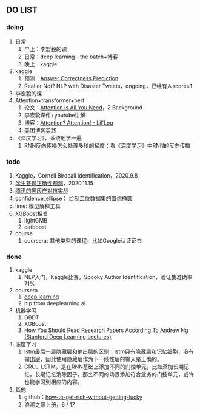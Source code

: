 ## DO LIST

### doing
1. 日常
   1. 早上：李宏毅的课
   2. 日常：deep learning - the batch+博客
   3. 晚上：kaggle
2. kaggle
   1. 预测：[Answer Correctness Prediction](https://www.kaggle.com/c/riiid-test-answer-prediction/overview)
   2. Real or Not? NLP with Disaster Tweets，ongoing，已经有人score=1
3. 李宏毅的课
4. Attention+transformer+bert
   1. 论文：[Attention Is All You Need](https://papers.nips.cc/paper/7181-attention-is-all-you-need.pdf)，2 Background
   2. 李宏毅课件+youtube讲解
   3. 博客：[Attention? Attention! - Lil'Log](https://lilianweng.github.io/lil-log/2018/06/24/attention-attention.html)
   4. [美团博客实践](https://tech.meituan.com/2020/04/16/transformer-in-meituan.html)
5. 《深度学习》，系统地学一遍
   1. RNN反向传播怎么处理多轮的梯度：看《深度学习》中RNN的反向传播
### todo
1. Kaggle，Cornell Birdcall Identification，2020.9.8
2. [学生答题正确性预测](https://www.biendata.xyz/competition/chaindream_mooccube_task2/)，2020.11.15
3. [腾讯的黑灰产对抗实战](https://mp.weixin.qq.com/s/JO4xbmGenjZnt_1tJBO4jA)
4. confidence_ellipse： 绘制二位数据集的置信椭圆
5. lime: 模型解释工具
6. XGBoost相关
   1. lightGMB
   2. catboost
7. course
   1. coursera: 其他类型的课程，比如Google认证证书

### done
1. kaggle
   1. NLP入门，Kaggle比赛，Spooky Author Identification，验证集准确率71%
2. coursera
   1. [deep learning](https://www.coursera.org/learn/neural-networks-deep-learning/home/welcome)
   2. nlp from deeplearning.ai
3. 机器学习
   1. GBDT
   2. XGBoost
   3. [How You Should Read Research Papers According To Andrew Ng (Stanford Deep Learning Lectures)](https://towardsdatascience.com/how-you-should-read-research-papers-according-to-andrew-ng-stanford-deep-learning-lectures-98ecbd3ccfb3)
4. 深度学习
   1. lstm最后一层隐藏层和输出层的区别：lstm只有隐藏层和记忆细胞，没有输出层，因此使用隐藏层作为下一线性层的输入是正确的。
   2. GRU、LSTM，是在RNN基础上添加不同的门控单元，比如添加长期记忆，长期记忆消除因子。那么不同的场景添加符合业务的门控单元，或许也能学习到相应的内容。
5. 其他
   1. github：[how-to-get-rich-without-getting-lucky](https://github.com/fat-garage/how-to-get-rich-without-getting-lucky)
   2. 浪潮之巅上册，6 / 17

